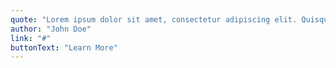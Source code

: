 ```yaml
---
quote: "Lorem ipsum dolor sit amet, consectetur adipiscing elit. Quisque at erat at sapien dapibus facilisis. Cras congue mi in fringilla sollicitudin. Nulla facilisi. Sed non risus eleifend, sagittis nibh id, vulputate est. Vestibulum ante ipsum primis in faucibus orci luctus et ultrices posuere cubilia curae; Donec porttitor turpis et nisl fermentum, ut vestibulum massa gravida. Nunc quam nisi, lacinia non volutpat at, tempor ornare ex. Proin sit amet nisi turpis."
author: "John Doe"
link: "#"
buttonText: "Learn More"
---
```

